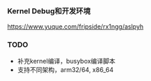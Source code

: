 
### Kernel Debug和开发环境  
https://www.yuque.com/fripside/rx1ngg/aslpyh


### TODO  
- 补充kernel编译，busybox编译脚本
- 支持不同架构，arm32/64, x86_64